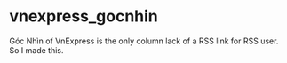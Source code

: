 # vnexpress_gocnhin
Góc Nhìn of VnExpress is the only column lack of a RSS link for RSS user. So I made this.

